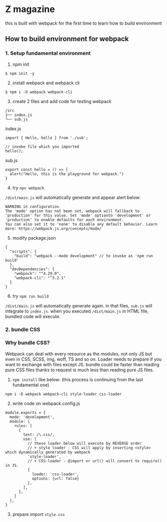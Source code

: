 # Z magazine

this is built with webpack for the first time to learn how to build environment

## How to build environment for webpack

### 1. Setup fundamental environment

1. npm init
```
$ npm init -y
```

2. install webpack and webpack cli
```
$ npm i -D webpack webpack-cli
```

3. create 2 files and add code for testing webpack
```
/src
├── index.js
└── sub.js
```

index.js
```
import { Hello, hello } from './sub';

// invoke file which you imported
hello();
```

sub.js
```
export const hello = () => {
  alert("Hello, this is the playground for webpack.")
}
```

4. try `npx webpack`

`/dist/main.js` will automatically generate and appear alert below:
```
WARNING in configuration
The 'mode' option has not been set, webpack will fallback to 'production' for this value. Set 'mode' optionto 'development' or 'production' to enable defaults for each environment.
You can also set it to 'none' to disable any default behavior. Learn more: https://webpack.js.org/concepts/mode/
```

5. modify package.json
```
{
  "scripts": {
    "build": "webpack --mode development" // to invoke as 'npm run build'
  },
  "devDependencies": {
    "webpack": "^4.29.0",
    "webpack-cli": "^3.2.1"
  }
}
```

6. try `npm run build`

`/dist/main.js` will automatically generate again.
in that files, `sub.js` will integrate to `index.js`. when you executed `/dist/main.js` in HTML file, bundled code will execute.

### 2. bundle CSS

### Why bundle CSS?
Webpack can deal with every resource as the modules, not only JS but even in CSS, SCSS, img, woff, TS and so on.
Loader needs to prepare if you want to exchange with files except JS.
bundle could be faster than reading pure CSS files thanks to request is much less than reading pure JS files.

1. `npm install` like below: (this process is continuing from the last fundamental one)
```
npm i -D webpack webpack-cli style-loader css-loader
```

2. write code on webpack.config.js
```
module.exports = {
  mode: 'development',
  module: {
    rules: [
      {
        test: /\.css/,
        use: [
          // these loader below will execute by REVERSE order
          // + style loader - CSS will apply by inserting <style> which dynamically generated by webpack
          'style-loader',
          // + CSS-loader - @import or url() will convert to require() in JS.
          { 
            loader: 'css-loader', 
            options: {url: false} 
          },
        ],
      },
    ]
  },
}
```

3. prepare import `style.css`

